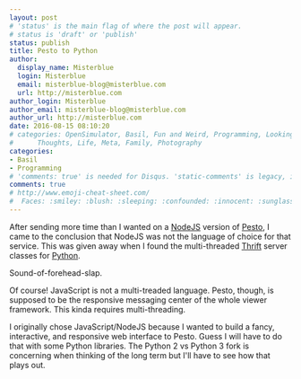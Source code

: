 ```yaml
---
layout: post
# 'status' is the main flag of where the post will appear.
# status is 'draft' or 'publish'
status: publish
title: Pesto to Python
author:
  display_name: Misterblue
  login: Misterblue
  email: misterblue-blog@misterblue.com
  url: http://misterblue.com
author_login: Misterblue
author_email: misterblue-blog@misterblue.com
author_url: http://misterblue.com
date: 2016-08-15 08:10:20
# categories: OpenSimulator, Basil, Fun and Weird, Programming, LookingGlass, Travel
#      Thoughts, Life, Meta, Family, Photography
categories:
- Basil
- Programming
# 'comments: true' is needed for Disqus. 'static-comments' is legacy, imbedded comments.
comments: true
# http://www.emoji-cheat-sheet.com/
#  Faces: :smiley: :blush: :sleeping: :confounded: :innocent: :sunglasses: :sleepy:
---
```

After sending more time than I wanted on a [NodeJS] version of [Pesto],
I came to the conclusion that NodeJS was not the language of choice for that service.
This was given away when I found the multi-threaded [Thrift] server classes
for [Python].

Sound-of-forehead-slap.

Of course! JavaScript is not a multi-treaded language.
Pesto, though, is supposed to be the responsive messaging center of the whole
viewer framework. This kinda requires multi-threading.

I originally chose JavaScript/NodeJS because I wanted to build a fancy, interactive,
and responsive web interface to Pesto. Guess I will have to do that with some Python
libraries. The Python 2 vs Python 3 fork is concerning when thinking of the long
term but I'll have to see how that plays out.

[NodeJS]: https://nodejs.org/
[Pesto]: https://github.com/Misterblue/Pesto
[Thrift]: https://thrift.apache.org/
[Python]: https://www.python.org/


